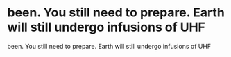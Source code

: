 # been. You still need to prepare. Earth will still undergo infusions of UHF

been. You still need to prepare. Earth will still undergo infusions of UHF